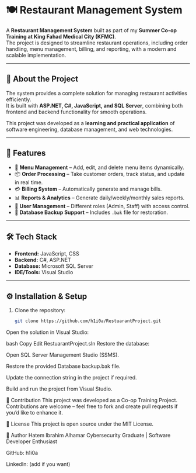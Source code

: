 # 🍽️ Restaurant Management System  

A **Restaurant Management System** built as part of my **Summer Co-op Training at King Fahad Medical City (KFMC)**.  
The project is designed to streamline restaurant operations, including order handling, menu management, billing, and reporting, with a modern and scalable implementation.  

---

## 📌 About the Project  

The system provides a complete solution for managing restaurant activities efficiently.  
It is built with **ASP.NET, C#, JavaScript, and SQL Server**, combining both frontend and backend functionality for smooth operations.  

This project was developed as a **learning and practical application** of software engineering, database management, and web technologies.  

---

## 🚀 Features  

- 📝 **Menu Management** – Add, edit, and delete menu items dynamically.  
- 📦 **Order Processing** – Take customer orders, track status, and update in real time.  
- 💳 **Billing System** – Automatically generate and manage bills.  
- 📊 **Reports & Analytics** – Generate daily/weekly/monthly sales reports.  
- 👥 **User Management** – Different roles (Admin, Staff) with access control.  
- 💾 **Database Backup Support** – Includes `.bak` file for restoration.  

---

## 🛠️ Tech Stack  

- **Frontend:** JavaScript, CSS  
- **Backend:** C#, ASP.NET  
- **Database:** Microsoft SQL Server  
- **IDE/Tools:** Visual Studio  

---

## ⚙️ Installation & Setup  

1. Clone the repository:  
   ```bash
   git clone https://github.com/h1i0a/RestuarantProject.git
Open the solution in Visual Studio:

bash
Copy
Edit
RestuarantProject.sln
Restore the database:

Open SQL Server Management Studio (SSMS).

Restore the provided Database backup.bak file.

Update the connection string in the project if required.

Build and run the project from Visual Studio.

🤝 Contribution
This project was developed as a Co-op Training Project.
Contributions are welcome – feel free to fork and create pull requests if you’d like to enhance it.

📄 License
This project is open source under the MIT License.

👤 Author
Hatem Ibrahim Alhamar
Cybersecurity Graduate | Software Developer Enthusiast

GitHub: h1i0a

LinkedIn: (add if you want)
